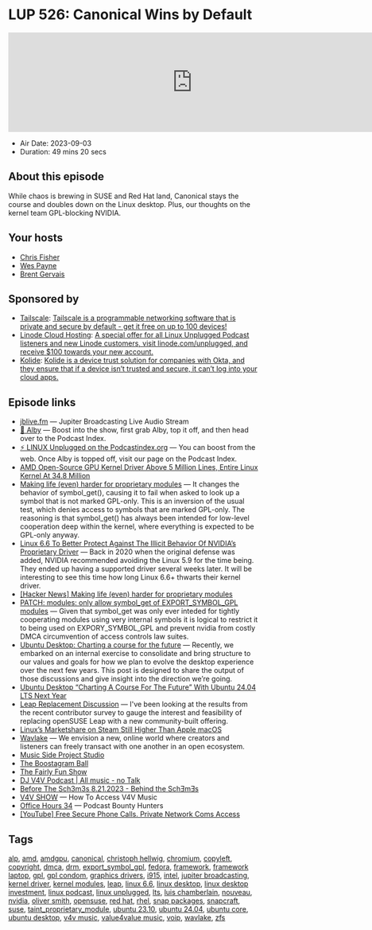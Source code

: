 # LUP 526: Canonical Wins by Default

<iframe src="https://player.fireside.fm/v2/RUkczH-V+HMSq9ihv?theme=dark" width="740" height="200" frameborder="0" scrolling="no"></iframe>

* Air Date: 2023-09-03
* Duration: 49 mins 20 secs

## About this episode

While chaos is brewing in SUSE and Red Hat land, Canonical stays the course and doubles down on the Linux desktop. Plus, our thoughts on the kernel team GPL-blocking NVIDIA.

## Your hosts
* [Chris Fisher](https://linuxunplugged.com/hosts/chrislas)
* [Wes Payne](https://linuxunplugged.com/hosts/wes)
* [Brent Gervais](https://linuxunplugged.com/hosts/brent)

## Sponsored by

  * [Tailscale](http://tailscale.com/linuxunplugged): [Tailscale is a programmable networking software that is private and secure by default - get it free on up to 100 devices!](http://tailscale.com/linuxunplugged)
  * [Linode Cloud Hosting](https://linode.com/unplugged): [A special offer for all Linux Unplugged Podcast listeners and new Linode customers, visit linode.com/unplugged, and receive $100 towards your new account. ](https://linode.com/unplugged)
  * [Kolide](https://kolide.com/unplugged): [Kolide is a device trust solution for companies with Okta, and they ensure that if a device isn’t trusted and secure, it can’t log into your cloud apps.](https://kolide.com/unplugged)



## Episode links

  * [jblive.fm](http://jblive.fm/ "jblive.fm") — Jupiter Broadcasting Live Audio Stream
  * [🎉 Alby](https://getalby.com/ "🎉 Alby") — Boost into the show, first grab Alby, top it off, and then head over to the Podcast Index.
  * [⚡️ LINUX Unplugged on the Podcastindex.org](https://podcastindex.org/podcast/575694 "⚡️ LINUX Unplugged on the Podcastindex.org") — You can boost from the web. Once Alby is topped off, visit our page on the Podcast Index.
  * [AMD Open-Source GPU Kernel Driver Above 5 Million Lines, Entire Linux Kernel At 34.8 Million](https://www.phoronix.com/news/AMD-5-Million-Lines "AMD Open-Source GPU Kernel Driver Above 5 Million Lines, Entire Linux Kernel At 34.8 Million")
  * [Making life (even) harder for proprietary modules](https://lwn.net/Articles/939842/ "Making life \(even\) harder for proprietary modules") — It changes the behavior of symbol_get(), causing it to fail when asked to look up a symbol that is not marked GPL-only. This is an inversion of the usual test, which denies access to symbols that are marked GPL-only. The reasoning is that symbol_get() has always been intended for low-level cooperation deep within the kernel, where everything is expected to be GPL-only anyway.
  * [Linux 6.6 To Better Protect Against The Illicit Behavior Of NVIDIA’s Proprietary Driver](https://www.phoronix.com/news/Linux-6.6-Illicit-NVIDIA-Change "Linux 6.6 To Better Protect Against The Illicit Behavior Of NVIDIA’s Proprietary Driver") — Back in 2020 when the original defense was added, NVIDIA recommended avoiding the Linux 5.9 for the time being. They ended up having a supported driver several weeks later. It will be interesting to see this time how long Linux 6.6+ thwarts their kernel driver.
  * [[Hacker News] Making life (even) harder for proprietary modules](https://news.ycombinator.com/item?id=37319537 "\[Hacker News\] Making life \(even\) harder for proprietary modules")
  * [PATCH: modules: only allow symbol_get of EXPORT_SYMBOL_GPL modules](https://lore.kernel.org/lkml/20230731083806.453036-6-hch@lst.de/ "PATCH: modules: only allow symbol_get of EXPORT_SYMBOL_GPL modules") — Given that symbol_get was only ever inteded for tightly cooperating modules using very internal symbols it is logical to restrict it to being used on EXPORY_SYMBOL_GPL and prevent nvidia from costly DMCA circumvention of access controls law suites.
  * [Ubuntu Desktop: Charting a course for the future](https://discourse.ubuntu.com/t/ubuntu-desktop-charting-a-course-for-the-future/38092 "Ubuntu Desktop: Charting a course for the future") — Recently, we embarked on an internal exercise to consolidate and bring structure to our values and goals for how we plan to evolve the desktop experience over the next few years. This post is designed to share the output of those discussions and give insight into the direction we’re going.
  * [Ubuntu Desktop “Charting A Course For The Future” With Ubuntu 24.04 LTS Next Year](https://www.phoronix.com/news/Ubuntu-Desktop-2023-Future "Ubuntu Desktop “Charting A Course For The Future” With Ubuntu 24.04 LTS Next Year")
  * [Leap Replacement Discussion](https://lists.opensuse.org/archives/list/factory@lists.opensuse.org/thread/KJMMAZFTP2MPKWKFZCYUROZFJ44BNVB5/ "Leap Replacement Discussion") — I've been looking at the results from the recent contributor survey to gauge the interest and feasibility of replacing openSUSE Leap with a new community-built offering.
  * [Linux’s Marketshare on Steam Still Higher Than Apple macOS](https://linux.slashdot.org/story/23/09/03/001201/linuxs-marketshare-on-steam-still-higher-than-apple-macos?utm_source=rss1.0mainlinkanon&utm_medium=feed "Linux’s Marketshare on Steam Still Higher Than Apple macOS")
  * [Wavlake](https://www.wavlake.com/ "Wavlake") — We envision a new, online world where creators and listeners can freely transact with one another in an open ecosystem.
  * [Music Side Project Studio](https://musicsideproject.com/ "Music Side Project Studio")
  * [The Boostagram Ball](https://www.boostagramball.com/episodes/ "The Boostagram Ball")
  * [The Fairly Fun Show](https://podcastindex.org/podcast/6567390 "The Fairly Fun Show")
  * [DJ V4V Podcast | All music - no Talk](https://podcastindex.org/podcast/6583461 "DJ V4V Podcast | All music - no Talk")
  * [Before The Sch3m3s 8.21.2023 - Behind the SchƎmƎs](https://podverse.fm/episode/ovlSm2_j1 "Before The Sch3m3s 8.21.2023 - Behind the SchƎmƎs")
  * [V4V SHOW](https://www.meremortalspodcast.com/value4value/episode/c1a803d5/how-to-access-v4v-music-or-the-hurdles-to-supporting-musicians-and-artists "V4V SHOW") — How To Access V4V Music
  * [Office Hours 34](https://www.officehours.hair/34 "Office Hours 34") — Podcast Bounty Hunters
  * [[YouTube] Free Secure Phone Calls. Private Network Coms Access](https://youtu.be/6MD2Sm9S9Yo?si=t5k5-6XjTLqxhIsZ "\[YouTube\] Free Secure Phone Calls. Private Network Coms Access")



## Tags

[alp](https://linuxunplugged.com/tags/alp), [amd](https://linuxunplugged.com/tags/amd), [amdgpu](https://linuxunplugged.com/tags/amdgpu), [canonical](https://linuxunplugged.com/tags/canonical), [christoph hellwig](https://linuxunplugged.com/tags/christoph%20hellwig), [chromium](https://linuxunplugged.com/tags/chromium), [copyleft](https://linuxunplugged.com/tags/copyleft), [copyright](https://linuxunplugged.com/tags/copyright), [dmca](https://linuxunplugged.com/tags/dmca), [drm](https://linuxunplugged.com/tags/drm), [export_symbol_gpl](https://linuxunplugged.com/tags/export_symbol_gpl), [fedora](https://linuxunplugged.com/tags/fedora), [framework](https://linuxunplugged.com/tags/framework), [framework laptop](https://linuxunplugged.com/tags/framework%20laptop), [gpl](https://linuxunplugged.com/tags/gpl), [gpl condom](https://linuxunplugged.com/tags/gpl%20condom), [graphics drivers](https://linuxunplugged.com/tags/graphics%20drivers), [i915](https://linuxunplugged.com/tags/i915), [intel](https://linuxunplugged.com/tags/intel), [jupiter broadcasting](https://linuxunplugged.com/tags/jupiter%20broadcasting), [kernel driver](https://linuxunplugged.com/tags/kernel%20driver), [kernel modules](https://linuxunplugged.com/tags/kernel%20modules), [leap](https://linuxunplugged.com/tags/leap), [linux 6.6](https://linuxunplugged.com/tags/linux%206.6), [linux desktop](https://linuxunplugged.com/tags/linux%20desktop), [linux desktop investment](https://linuxunplugged.com/tags/linux%20desktop%20investment), [linux podcast](https://linuxunplugged.com/tags/linux%20podcast), [linux unplugged](https://linuxunplugged.com/tags/linux%20unplugged), [lts](https://linuxunplugged.com/tags/lts), [luis chamberlain](https://linuxunplugged.com/tags/luis%20chamberlain), [nouveau](https://linuxunplugged.com/tags/nouveau), [nvidia](https://linuxunplugged.com/tags/nvidia), [oliver smith](https://linuxunplugged.com/tags/oliver%20smith), [opensuse](https://linuxunplugged.com/tags/opensuse), [red hat](https://linuxunplugged.com/tags/red%20hat), [rhel](https://linuxunplugged.com/tags/rhel), [snap packages](https://linuxunplugged.com/tags/snap%20packages), [snapcraft](https://linuxunplugged.com/tags/snapcraft), [suse](https://linuxunplugged.com/tags/suse), [taint_proprietary_module](https://linuxunplugged.com/tags/taint_proprietary_module), [ubuntu 23.10](https://linuxunplugged.com/tags/ubuntu%2023.10), [ubuntu 24.04](https://linuxunplugged.com/tags/ubuntu%2024.04), [ubuntu core](https://linuxunplugged.com/tags/ubuntu%20core), [ubuntu desktop](https://linuxunplugged.com/tags/ubuntu%20desktop), [v4v music](https://linuxunplugged.com/tags/v4v%20music), [value4value music](https://linuxunplugged.com/tags/value4value%20music), [voip](https://linuxunplugged.com/tags/voip), [wavlake](https://linuxunplugged.com/tags/wavlake), [zfs](https://linuxunplugged.com/tags/zfs)